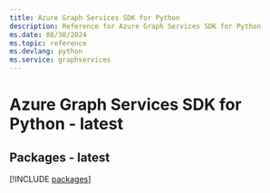```yaml
---
title: Azure Graph Services SDK for Python
description: Reference for Azure Graph Services SDK for Python
ms.date: 08/30/2024
ms.topic: reference
ms.devlang: python
ms.service: graphservices
---
```

# Azure Graph Services SDK for Python - latest
## Packages - latest
[!INCLUDE [packages](graph-services-index.md)]
